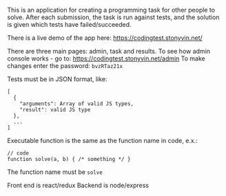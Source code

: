 This is an application for creating a programming task for other people to solve.
After each submission, the task is run against tests, and the solution is given
which tests have failed/succeeded.

There is a live demo of the app here: https://codingtest.stonyvin.net/


There are three main pages: admin, task and results.
To see how admin console works - go to: https://codingtest.stonyvin.net/admin
To make changes enter the password: `bvzRTaz21x`

Tests must be in JSON format, like:
```
[
  {
    "arguments": Array of valid JS types,
    "result": valid JS type
  },
  ...
]
```

Executable function is the same as the function name in code, e.x.:

```
// code
function solve(a, b) { /* something */ }
```

The function name must be `solve`


Front end is react/redux
Backend is node/express
